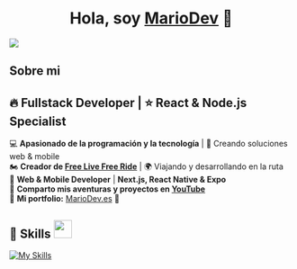 <div align="center">
<h1 align="center">Hola, soy <a href="https://www.mariodev.es">MarioDev</a> 👋</h1>
</div>
<img src="https://i.postimg.cc/Hn1dgsFx/banner-git.png">


## Sobre mi
## 🔥 Fullstack Developer | ⭐ React & Node.js Specialist  

💻 **Apasionado de la programación y la tecnología** | 🚀 Creando soluciones web & mobile  
🏍️ **Creador de [Free Live Free Ride](https://www.freelivefreeride.com)** | 🌍 Viajando y desarrollando en la ruta  
📲 **Web & Mobile Developer** | **Next.js, React Native & Expo**  
🎥 **Comparto mis aventuras y proyectos en [YouTube](https://www.youtube.com/@freelivefreeride)**  
📂 **Mi portfolio:** [MarioDev.es](https://www.mariodev.es) 🚀  



## 🚀 Skills <img src="https://media2.giphy.com/media/QssGEmpkyEOhBCb7e1/giphy.gif?cid=ecf05e47a0n3gi1bfqntqmob8g9aid1oyj2wr3ds3mg700bl&rid=giphy.gif" width="32px">  

[![My Skills](https://skillicons.dev/icons?i=js,ts,html,css,sass,bootstrap,react,nextjs,angular,nodejs,mongodb,mysql)](https://skillicons.dev)
  &nbsp;&nbsp;
 



